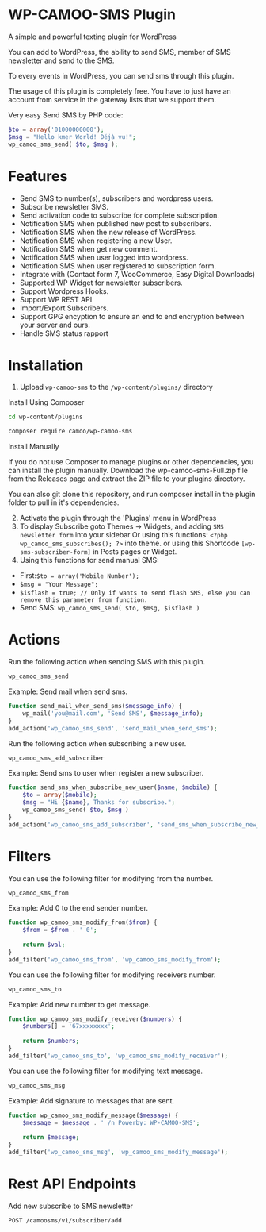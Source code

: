 

# WP-CAMOO-SMS Plugin
A simple and powerful texting plugin for WordPress

You can add to WordPress, the ability to send SMS, member of SMS newsletter and send to the SMS.

To every events in WordPress, you can send sms through this plugin.

The usage of this plugin is completely free. You have to just have an account from service in the gateway lists that we support them.

Very easy Send SMS by PHP code:

```php
$to = array('01000000000');
$msg = "Hello kmer World! Déjà vu!";
wp_camoo_sms_send( $to, $msg );
```


# Features

* Send SMS to number(s), subscribers and wordpress users.
* Subscribe newsletter SMS.
* Send activation code to subscribe for complete subscription.
* Notification SMS when published new post to subscribers.
* Notification SMS when the new release of WordPress.
* Notification SMS when registering a new User.
* Notification SMS when get new comment.
* Notification SMS when user logged into wordpress.
* Notification SMS when user registered to subscription form.
* Integrate with (Contact form 7, WooCommerce, Easy Digital Downloads)
* Supported WP Widget for newsletter subscribers.
* Support Wordpress Hooks.
* Support WP REST API
* Import/Export Subscribers.
* Support GPG encyption to ensure an end  to end encryption between your server and ours.
* Handle SMS status rapport


# Installation

1. Upload `wp-camoo-sms` to the `/wp-content/plugins/` directory

Install Using Composer
```sh
cd wp-content/plugins

composer require camoo/wp-camoo-sms

```

Install Manually

If you do not use Composer to manage plugins or other dependencies, you can install the plugin manually. Download the wp-camoo-sms-Full.zip file from the Releases page and extract the ZIP file to your plugins directory.

You can also git clone this repository, and run composer install in the plugin folder to pull in it's dependencies.

2. Activate the plugin through the 'Plugins' menu in WordPress
3. To display Subscribe goto Themes -> Widgets, and adding `SMS newsletter form` into your sidebar Or using this functions: `<?php wp_camoo_sms_subscribes(); ?>` into theme.
or using this Shortcode `[wp-sms-subscriber-form]` in Posts pages or Widget.
4. Using this functions for send manual SMS:

* First:`$to = array('Mobile Number');`
* `$msg = "Your Message";`
* `$isflash = true; // Only if wants to send flash SMS, else you can remove this parameter from function.`
* Send SMS: `wp_camoo_sms_send( $to, $msg, $isflash )`

# Actions
Run the following action when sending SMS with this plugin.
```php
wp_camoo_sms_send
```

Example: Send mail when send sms.
```php
function send_mail_when_send_sms($message_info) {
	wp_mail('you@mail.com', 'Send SMS', $message_info);
}
add_action('wp_camoo_sms_send', 'send_mail_when_send_sms');
```

Run the following action when subscribing a new user.
```php
wp_camoo_sms_add_subscriber
```

Example: Send sms to user when register a new subscriber.
```php
function send_sms_when_subscribe_new_user($name, $mobile) {
    $to = array($mobile);
    $msg = "Hi {$name}, Thanks for subscribe.";
    wp_camoo_sms_send( $to, $msg )
}
add_action('wp_camoo_sms_add_subscriber', 'send_sms_when_subscribe_new_user', 10, 2);
```

# Filters
You can use the following filter for modifying from the number.
```php
wp_camoo_sms_from
```

Example: Add 0 to the end sender number.
```php
function wp_camoo_sms_modify_from($from) {
	$from = $from . ' 0';
	
	return $val;
}
add_filter('wp_camoo_sms_from', 'wp_camoo_sms_modify_from');
```

You can use the following filter for modifying receivers number.
```php
wp_camoo_sms_to
```

Example: Add new number to get message.
```php
function wp_camoo_sms_modify_receiver($numbers) {
	$numbers[] = '67xxxxxxxx';
	
	return $numbers;
}
add_filter('wp_camoo_sms_to', 'wp_camoo_sms_modify_receiver');
```

You can use the following filter for modifying text message.
```php
wp_camoo_sms_msg
```

Example: Add signature to messages that are sent.
```php
function wp_camoo_sms_modify_message($message) {
	$message = $message . ' /n Powerby: WP-CAMOO-SMS';
	
	return $message;
}
add_filter('wp_camoo_sms_msg', 'wp_camoo_sms_modify_message');
```

# Rest API Endpoints
Add new subscribe to SMS newsletter
```sh
POST /camoosms/v1/subscriber/add
```
